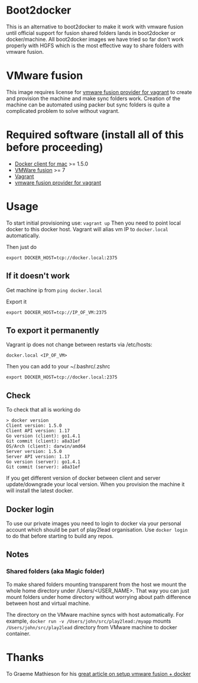 # Boot2docker
This is an alternative to boot2docker to  make it work with vmware fusion until official support for fusion shared folders lands in boot2docker or docker/machine. All boot2docker images we have tried so far don't work properly with HGFS which is the most effective way to share folders with vmware fusion.
# VMware fusion
This image requires license for [vmware fusion provider for vagrant](http://www.vagrantup.com/vmware) to create and provision the machine and make sync folders work.
Creation of the machine can be automated using packer but sync folders is quite a complicated problem to solve without vagrant.
# Required software (install all of this before proceeding)
- [Docker client for mac](https://docs.docker.com/installation/mac/) >= 1.5.0
- [VMWare fusion](http://www.vmware.com/au/products/fusion) >= 7
- [Vagrant](https://www.vagrantup.com/downloads.html)
- [vmware fusion provider for vagrant](http://www.vagrantup.com/vmware)

# Usage
To start initial provisioning use:
`vagrant up`
Then you need to point local docker to this docker host. Vagrant will alias vm IP to `docker.local` automatically.

Then just do

`export DOCKER_HOST=tcp://docker.local:2375`

## If it doesn't work
Get machine ip from
`ping docker.local`

Export it

```export DOCKER_HOST=tcp://IP_OF_VM:2375```

## To export it permanently
Vagrant ip does not change between restarts via /etc/hosts:
```
docker.local <IP_OF_VM>
```
Then you can add to your ~/.bashrc/.zshrc
```
export DOCKER_HOST=tcp://docker.local:2375
```

## Check
To check that all is working do
```
> docker version
Client version: 1.5.0
Client API version: 1.17
Go version (client): go1.4.1
Git commit (client): a8a31ef
OS/Arch (client): darwin/amd64
Server version: 1.5.0
Server API version: 1.17
Go version (server): go1.4.1
Git commit (server): a8a31ef
```

If you get different version of docker between client and server update/downgrade your local version. When you provision the machine it will install the latest docker.

## Docker login
To use our private images you need to login to docker via your personal account which should be part of play2lead organisation. 
Use `docker login` to do that before starting to build any repos.

## Notes
### Shared folders (aka Magic folder)
To make shared folders mounting transparent from the host we mount the whole home directory under /Users/<USER_NAME>. That way you can just mount folders under home directory without worrying about path difference between host and virtual machine.

The directory on the VMware machine syncs with host automatically. 
For example,
`docker run -v /Users/john/src/play2lead:/myapp`
mounts `/Users/john/src/play2lead` directory from VMware machine to docker container. 


# Thanks
To Graeme Mathieson for his [great article on setup vmware fusion + docker](https://woss.name/articles/vagrant-docker-and-vmware-fusion/)
